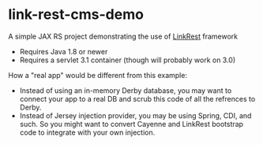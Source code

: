 # link-rest-cms-demo
A simple JAX RS project demonstrating the use of [LinkRest](https://github.com/nhl/link-rest) framework

* Requires Java 1.8 or newer
* Requires a servlet 3.1 container (though will probably work on 3.0) 

How a "real app" would be different from this example:

* Instead of using an in-memory Derby database, you may want to connect your app to a real DB and scrub this code of all the refrences to Derby.
* Instead of Jersey injection provider, you may be using Spring, CDI, and such. So you might want to convert Cayenne and LinkRest bootstrap code to integrate with your own injection.
